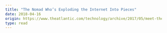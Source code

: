```yaml
---
title: "The Nomad Who’s Exploding the Internet Into Pieces"
date: 2018-04-16
origin: https://www.theatlantic.com/technology/archive/2017/05/meet-the-counterantidisintermediationists/527553/
type: read
---
```


